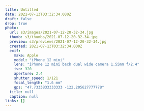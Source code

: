 ```yaml
---
title: Untitled
date: 2021-07-13T03:32:34.000Z
draft: false
drop: true
photo:
  url: s3/images/2021-07-12-20-32-34.jpg
  thumb: s3/thumbs/2021-07-12-20-32-34.jpg
  preview: s3/previews/2021-07-12-20-32-34.jpg
  created: 2021-07-13T03:32:34.000Z
  exif:
    make: Apple
    model: "iPhone 12 mini"
    lens: "iPhone 12 mini back dual wide camera 1.55mm f/2.4"
    iso: 320
    aperture: 2.4
    shutter_speed: 1/121
    focal_length: "1.6 mm"
    gps: "47.7333833333333 -122.205627777778"
  title: null
  caption: null
links: []
---
```

